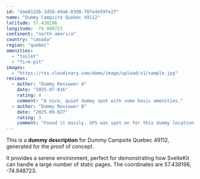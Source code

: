 ```yaml
---
id: "dae812db-3d58-49a6-8398-78fede59fe2f"
name: "Dummy Campsite Quebec 49112"
latitude: 57.438196
longitude: -74.948723
continent: "north-america"
country: "canada"
region: "quebec"
amenities:
  - "toilet"
  - "fire-pit"
images:
  - "https://res.cloudinary.com/demo/image/upload/v1/sample.jpg"
reviews:
  - author: "Dummy Reviewer A"
    date: "2025-07-016"
    rating: 4
    comment: "A nice, quiet dummy spot with some basic amenities."
  - author: "Dummy Reviewer B"
    date: "2025-09-027"
    rating: 3
    comment: "Found it easily. GPS was spot on for this dummy location."
---
```


This is a **dummy description** for Dummy Campsite Quebec 49112, generated for the proof of concept.

It provides a serene environment, perfect for demonstrating how SvelteKit can handle a large number of static pages. The coordinates are 57.438196, -74.948723.
